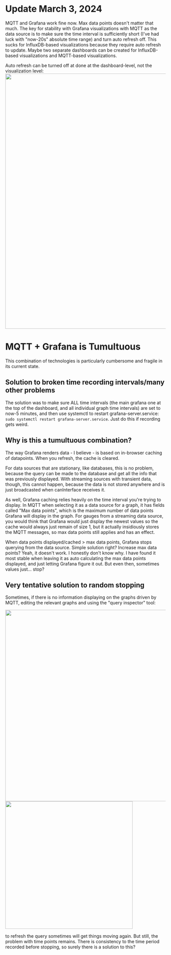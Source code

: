 # Update March 3, 2024
MQTT and Grafana work fine now. Max data points doesn't matter that much. The key for stability with Grafana visualizations with MQTT as the data source is to make sure the time interval is sufficiently short (I've had luck with "now-20s" absolute time range) and turn auto refresh off. This sucks for InfluxDB-based visualizations because they require auto refresh to update. Maybe two separate dashboards can be created for InfluxDB-based visualizations and MQTT-based visualizations.

Auto refresh can be turned off at done at the dashboard-level, not the visualization level:
<img src="https://github.com/Western-Formula-Racing/daq-2023/assets/70295347/df898cb8-f322-47a1-9fc4-9d31460abf32" width="800">

# MQTT + Grafana is Tumultuous
This combination of technologies is particularly cumbersome and fragile in its current state. 

## Solution to broken time recording intervals/many other problems
The solution was to make sure ALL time intervals (the main grafana one at the top of the dashboard, and all individual graph time intervals) are set to now-5 minutes, and then use systemctl to restart grafana-server.service: `sudo systemctl restart grafana-server.service`. Just do this if recording gets weird.

## Why is this a tumultuous combination?
The way Grafana renders data - I believe - is based on in-browser caching of datapoints. When you refresh, the cache is cleared. 

For data sources that are stationary, like databases, this is no problem, because the query can be made to the database and get all the info that was previously displayed. With streaming sources with transient data, though, this cannot happen, because the data is not stored anywhere and is just broadcasted when canInterface receives it. 

As well, Grafana caching relies heavily on the time interval you're trying to display. In MQTT when selecting it as a data source for a graph, it has fields called "Max data points", which is the maximum number of data points Grafana will display in the graph. For gauges from a streaming data source, you would think that Grafana would just display the newest values so the cache would always just remain of size 1, but it actually insidiously stores the MQTT messages, so max data points still applies and has an effect.

When data points displayed/cached > max data points, Grafana stops querying from the data source. Simple solution right? Increase max data points? Yeah, it doesn't work. I honestly don't know why. I have found it most stable when leaving it as auto calculating the max data points displayed, and just letting Grafana figure it out. But even then, sometimes values just... stop? 

## Very tentative solution to random stopping
Sometimes, if there is no information displaying on the graphs driven by MQTT, editing the relevant graphs and using the "query inspector" tool:

<img src="https://user-images.githubusercontent.com/70295347/235187678-7719d0f4-3018-41ea-bba4-519ac81beb13.png" width="600">
<img src="https://user-images.githubusercontent.com/70295347/235187885-80f2880c-2d1f-432d-b0a0-7b0c107c4543.png" width="400">



to refresh the query sometimes will get things moving again. But still, the problem with time points remains. There is consistency to the time period recorded before stopping, so surely there is a solution to this?  